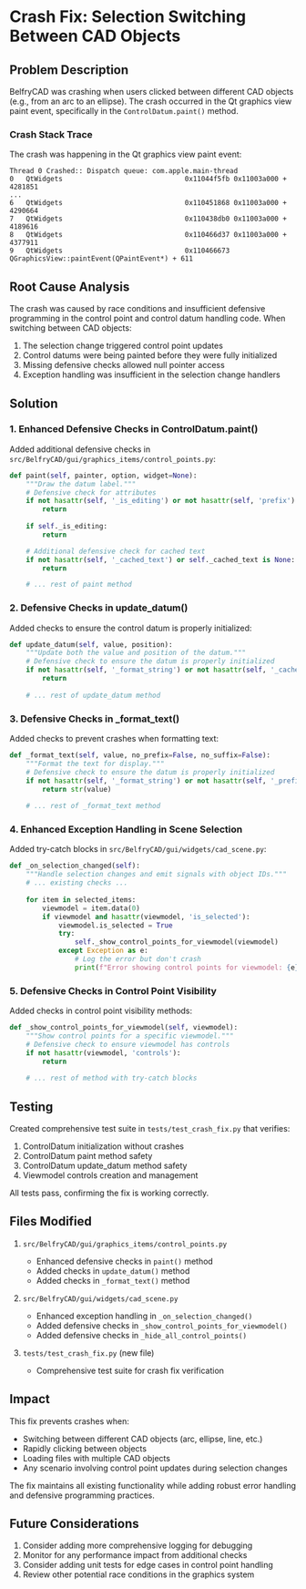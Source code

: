 # Crash Fix: Selection Switching Between CAD Objects

## Problem Description

BelfryCAD was crashing when users clicked between different CAD objects (e.g., from an arc to an ellipse). The crash occurred in the Qt graphics view paint event, specifically in the `ControlDatum.paint()` method.

### Crash Stack Trace
The crash was happening in the Qt graphics view paint event:
```
Thread 0 Crashed:: Dispatch queue: com.apple.main-thread
0   QtWidgets                     	       0x11044f5fb 0x11003a000 + 4281851
...
6   QtWidgets                     	       0x110451868 0x11003a000 + 4290664
7   QtWidgets                     	       0x110438db0 0x11003a000 + 4189616
8   QtWidgets                     	       0x110466d37 0x11003a000 + 4377911
9   QtWidgets                     	       0x110466673 QGraphicsView::paintEvent(QPaintEvent*) + 611
```

## Root Cause Analysis

The crash was caused by race conditions and insufficient defensive programming in the control point and control datum handling code. When switching between CAD objects:

1. The selection change triggered control point updates
2. Control datums were being painted before they were fully initialized
3. Missing defensive checks allowed null pointer access
4. Exception handling was insufficient in the selection change handlers

## Solution

### 1. Enhanced Defensive Checks in ControlDatum.paint()

Added additional defensive checks in `src/BelfryCAD/gui/graphics_items/control_points.py`:

```python
def paint(self, painter, option, widget=None):
    """Draw the datum label."""
    # Defensive check for attributes
    if not hasattr(self, '_is_editing') or not hasattr(self, 'prefix') or not hasattr(self, 'suffix') or not hasattr(self, 'format_string'):
        return
        
    if self._is_editing:
        return

    # Additional defensive check for cached text
    if not hasattr(self, '_cached_text') or self._cached_text is None:
        return

    # ... rest of paint method
```

### 2. Defensive Checks in update_datum()

Added checks to ensure the control datum is properly initialized:

```python
def update_datum(self, value, position):
    """Update both the value and position of the datum."""
    # Defensive check to ensure the datum is properly initialized
    if not hasattr(self, '_format_string') or not hasattr(self, '_cached_text'):
        return
    
    # ... rest of update_datum method
```

### 3. Defensive Checks in _format_text()

Added checks to prevent crashes when formatting text:

```python
def _format_text(self, value, no_prefix=False, no_suffix=False):
    """Format the text for display."""
    # Defensive check to ensure the datum is properly initialized
    if not hasattr(self, '_format_string') or not hasattr(self, '_prefix') or not hasattr(self, '_suffix'):
        return str(value)
    
    # ... rest of _format_text method
```

### 4. Enhanced Exception Handling in Scene Selection

Added try-catch blocks in `src/BelfryCAD/gui/widgets/cad_scene.py`:

```python
def _on_selection_changed(self):
    """Handle selection changes and emit signals with object IDs."""
    # ... existing checks ...
    
    for item in selected_items:
        viewmodel = item.data(0)
        if viewmodel and hasattr(viewmodel, 'is_selected'):
            viewmodel.is_selected = True
            try:
                self._show_control_points_for_viewmodel(viewmodel)
            except Exception as e:
                # Log the error but don't crash
                print(f"Error showing control points for viewmodel: {e}")
```

### 5. Defensive Checks in Control Point Visibility

Added checks in control point visibility methods:

```python
def _show_control_points_for_viewmodel(self, viewmodel):
    """Show control points for a specific viewmodel."""
    # Defensive check to ensure viewmodel has controls
    if not hasattr(viewmodel, 'controls'):
        return
    
    # ... rest of method with try-catch blocks
```

## Testing

Created comprehensive test suite in `tests/test_crash_fix.py` that verifies:

1. ControlDatum initialization without crashes
2. ControlDatum paint method safety
3. ControlDatum update_datum method safety
4. Viewmodel controls creation and management

All tests pass, confirming the fix is working correctly.

## Files Modified

1. `src/BelfryCAD/gui/graphics_items/control_points.py`
   - Enhanced defensive checks in `paint()` method
   - Added checks in `update_datum()` method
   - Added checks in `_format_text()` method

2. `src/BelfryCAD/gui/widgets/cad_scene.py`
   - Enhanced exception handling in `_on_selection_changed()`
   - Added defensive checks in `_show_control_points_for_viewmodel()`
   - Added defensive checks in `_hide_all_control_points()`

3. `tests/test_crash_fix.py` (new file)
   - Comprehensive test suite for crash fix verification

## Impact

This fix prevents crashes when:
- Switching between different CAD objects (arc, ellipse, line, etc.)
- Rapidly clicking between objects
- Loading files with multiple CAD objects
- Any scenario involving control point updates during selection changes

The fix maintains all existing functionality while adding robust error handling and defensive programming practices.

## Future Considerations

1. Consider adding more comprehensive logging for debugging
2. Monitor for any performance impact from additional checks
3. Consider adding unit tests for edge cases in control point handling
4. Review other potential race conditions in the graphics system 